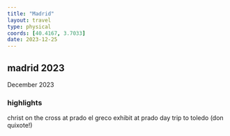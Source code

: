 ```yaml
---
title: "Madrid"
layout: travel
type: physical
coords: [40.4167, 3.7033]
date: 2023-12-25
---
```


## madrid 2023 
December 2023

### highlights 
christ on the cross at prado
el greco exhibit at prado
day trip to toledo (don quixote!)